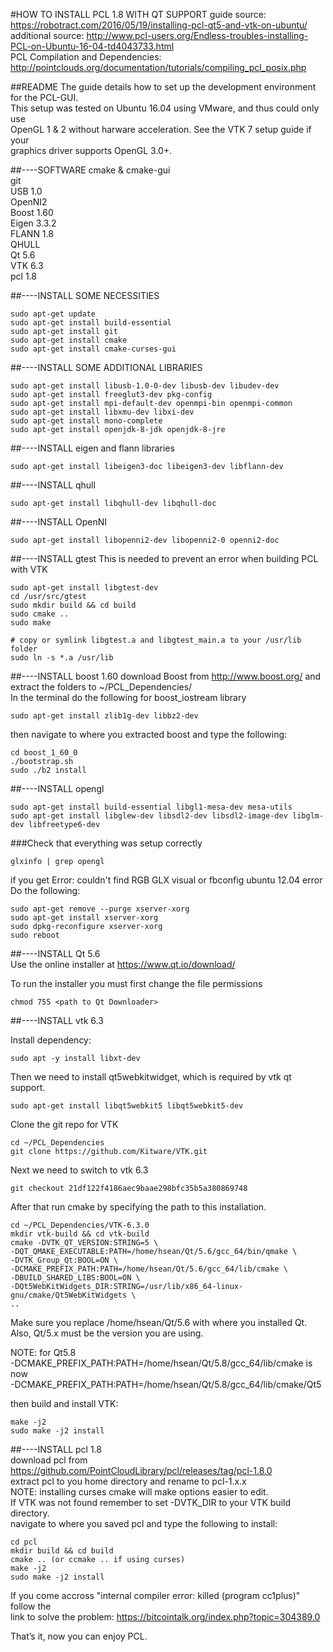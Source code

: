 #HOW TO INSTALL PCL 1.8 WITH QT SUPPORT
guide source: https://robotract.com/2016/05/19/installing-pcl-qt5-and-vtk-on-ubuntu/  
additional source: http://www.pcl-users.org/Endless-troubles-installing-PCL-on-Ubuntu-16-04-td4043733.html    
PCL Compilation and Dependencies: http://pointclouds.org/documentation/tutorials/compiling_pcl_posix.php   

##README
The guide details how to set up the development environment for the PCL-GUI.    
This setup was tested on Ubuntu 16.04 using VMware, and thus could only use    
OpenGL 1 & 2 without harware acceleration.  See the VTK 7 setup guide if your   
graphics driver supports OpenGL 3.0+.    

##----SOFTWARE
cmake & cmake-gui   
git   
USB 1.0   
OpenNI2   
Boost 1.60   
Eigen 3.3.2   
FLANN 1.8   
QHULL  
Qt 5.6   
VTK 6.3       
pcl 1.8   
  

##----INSTALL SOME NECESSITIES    
```
sudo apt-get update
sudo apt-get install build-essential
sudo apt-get install git
sudo apt-get install cmake  
sudo apt-get install cmake-curses-gui 
```

##----INSTALL SOME ADDITIONAL LIBRARIES    
```
sudo apt-get install libusb-1.0-0-dev libusb-dev libudev-dev   
sudo apt-get install freeglut3-dev pkg-config 
sudo apt-get install mpi-default-dev openmpi-bin openmpi-common
sudo apt-get install libxmu-dev libxi-dev 
sudo apt-get install mono-complete
sudo apt-get install openjdk-8-jdk openjdk-8-jre
```

##----INSTALL eigen and flann libraries     
```
sudo apt-get install libeigen3-doc libeigen3-dev libflann-dev
```  

##----INSTALL qhull   
```
sudo apt-get install libqhull-dev libqhull-doc
```   

##----INSTALL OpenNI   
```
sudo apt-get install libopenni2-dev libopenni2-0 openni2-doc
```   

##----INSTALL gtest
This is needed to prevent an error when building PCL with VTK  
```
sudo apt-get install libgtest-dev
cd /usr/src/gtest
sudo mkdir build && cd build
sudo cmake ..
sudo make

# copy or symlink libgtest.a and libgtest_main.a to your /usr/lib folder
sudo ln -s *.a /usr/lib
```   

##----INSTALL boost 1.60
download Boost from http://www.boost.org/ and extract the folders to ~/PCL_Dependencies/   
In the terminal do the following for boost_iostream library   
```
sudo apt-get install zlib1g-dev libbz2-dev
```
then navigate to where you extracted boost and type the following:   
```
cd boost_1_60_0
./bootstrap.sh
sudo ./b2 install
```   

##----INSTALL opengl   
```
sudo apt-get install build-essential libgl1-mesa-dev mesa-utils
sudo apt-get install libglew-dev libsdl2-dev libsdl2-image-dev libglm-dev libfreetype6-dev
```   

###Check that everything was setup correctly 
```
glxinfo | grep opengl
```   

if you get Error: couldn't find RGB GLX visual or fbconfig ubuntu 12.04 error   
Do the following:   
```
sudo apt-get remove --purge xserver-xorg
sudo apt-get install xserver-xorg
sudo dpkg-reconfigure xserver-xorg
sudo reboot
```   

##----INSTALL Qt 5.6   
Use the online installer at https://www.qt.io/download/  

To run the installer you must first change the file permissions      
```   
chmod 755 <path to Qt Downloader>   
```   

##----INSTALL vtk 6.3   

Install dependency:     
```
sudo apt -y install libxt-dev
```
Then we need to install qt5webkitwidget, which is required by vtk qt support.   
```
sudo apt-get install libqt5webkit5 libqt5webkit5-dev
```
Clone the git repo for VTK
```
cd ~/PCL_Dependencies
git clone https://github.com/Kitware/VTK.git
```
Next we need to switch to vtk 6.3
```
git checkout 21df122f4186aec9baae298bfc35b5a380869748
```

After that run cmake by specifying the path to this installation.   
```
cd ~/PCL_Dependencies/VTK-6.3.0   
mkdir vtk-build && cd vtk-build
cmake -DVTK_QT_VERSION:STRING=5 \
-DQT_QMAKE_EXECUTABLE:PATH=/home/hsean/Qt/5.6/gcc_64/bin/qmake \
-DVTK_Group_Qt:BOOL=ON \
-DCMAKE_PREFIX_PATH:PATH=/home/hsean/Qt/5.6/gcc_64/lib/cmake \
-DBUILD_SHARED_LIBS:BOOL=ON \
-DQt5WebKitWidgets_DIR:STRING=/usr/lib/x86_64-linux-gnu/cmake/Qt5WebKitWidgets \
.. 
```
Make sure you replace /home/hsean/Qt/5.6 with where you installed Qt.    
Also, Qt/5.x must be the version you are using.   

NOTE: for Qt5.8    
-DCMAKE_PREFIX_PATH:PATH=/home/hsean/Qt/5.8/gcc_64/lib/cmake is now   
-DCMAKE_PREFIX_PATH:PATH=/home/hsean/Qt/5.8/gcc_64/lib/cmake/Qt5    
                
then build and install VTK:
```
make -j2
sudo make -j2 install
```
##----INSTALL pcl 1.8   
download pcl from https://github.com/PointCloudLibrary/pcl/releases/tag/pcl-1.8.0   
extract pcl to you home directory and rename to pcl-1.x.x   
NOTE: installing curses cmake will make options easier to edit.   
      If VTK was not found remember to set -DVTK_DIR to your VTK build directory.    
navigate to where you saved pcl and type the following to install:  
```
cd pcl
mkdir build && cd build
cmake .. (or ccmake .. if using curses)
make -j2
sudo make -j2 install
```
If you come accross "internal compiler error: killed (program cc1plus)" follow the   
link to solve the problem: https://bitcointalk.org/index.php?topic=304389.0  

That’s it, now you can enjoy PCL.   
